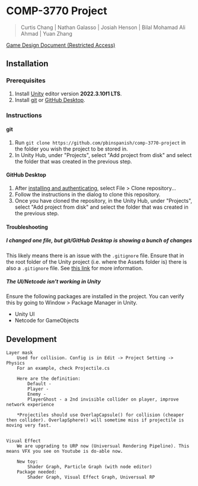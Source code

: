 # COMP-3770 Project
> Curtis Chang | Nathan Galasso | Josiah Henson | Bilal Mohamad Ali Ahmad | Yuan Zhang

[Game Design Document (Restricted Access)](https://docs.google.com/document/d/14VHR3YcfHk5-rpNE5ljGWnuejXGoGuUif0aiK2jIzVw/edit?usp=sharing)
## Installation
### Prerequisites
1. Install [Unity](https://unity.com/) editor version **2022.3.10f1 LTS**.
2. Install [git](https://git-scm.com/downloads) or [GitHub Desktop](https://desktop.github.com/).

### Instructions
#### git
1. Run `git clone https://github.com/pbinspanish/comp-3770-project` in the folder you wish the project to be stored in.
2. In Unity Hub, under "Projects", select "Add project from disk" and select the folder that was created in the previous step.
#### GitHub Desktop
1. After [installing and authenticating](https://docs.github.com/en/desktop/overview/getting-started-with-github-desktop), select File > Clone repository...
2. Follow the instructions in the dialog to clone this repository.
3. Once you have cloned the repository, in the Unity Hub, under "Projects", select "Add project from disk" and select the folder that was created in the previous step.
#### Troubleshooting
##### I changed one file, but git/GitHub Desktop is showing a bunch of changes
This likely means there is an issue with the `.gitignore` file. Ensure that in the root folder of the Unity project (i.e. where the Assets folder is) there is also a `.gitignore` file. See [this link](https://docs.google.com/spreadsheets/d/1cCBNv72AiMzCmrdhcMFnjmT3eZIiR9R4Ty-s0x_PUt8/edit#gid=0) for more information.
##### The UI/Netcode isn't working in Unity
Ensure the following packages are installed in the project. You can verify this by going to Window > Package Manager in Unity.
- Unity UI
- Netcode for GameObjects

## Development
```
Layer mask
	Used for collision. Config is in Edit -> Project Setting -> Physics
	For an example, check Projectile.cs

	Here are the definition:
		Default - 
		Player -
		Enemy -
		PlayerGhost - a 2nd invisible collider on player, improve network experience

	*Projectiles should use OverlapCapsule() for collision (cheaper then collider). OverlapSphere() will sometime miss if projectile is moving very fast.


Visual Effect
	We are upgrading to URP now (Universual Rendering Pipeline). This means VFX you see on Youtube is do-able now.

	New toy:
		Shader Graph, Particle Graph (with node editor)
	Package needed:
		Shader Graph, Visual Effect Graph, Universual RP

```
